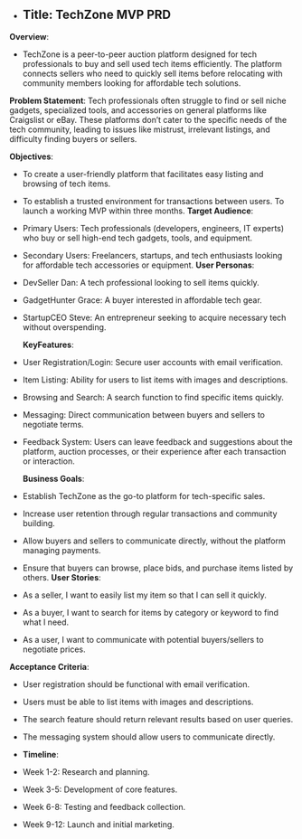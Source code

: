 - ## Title: TechZone MVP PRD
**Overview**:
- TechZone is a peer-to-peer auction platform designed for tech professionals to buy and sell used tech items efficiently. The platform connects sellers who need to quickly sell items before relocating with community members looking for affordable tech solutions.

 **Problem Statement**:
Tech professionals often struggle to find or sell niche gadgets, specialized tools, and accessories on general platforms like Craigslist or eBay. These platforms don’t cater to the specific needs of the tech community, leading to issues like mistrust, irrelevant listings, and difficulty finding buyers or sellers.
  
 **Objectives**:
- To create a user-friendly platform that facilitates easy listing and browsing of tech items.
- To establish a trusted environment for transactions between users.
To launch a working MVP within three months.
 **Target Audience**:
- Primary Users: Tech professionals (developers, engineers, IT experts) who buy or sell high-end tech gadgets, tools, and equipment.
- Secondary Users: Freelancers, startups, and tech enthusiasts looking for affordable tech accessories or equipment.
  **User Personas**:
- DevSeller Dan: A tech professional looking to sell items quickly.
- GadgetHunter Grace: A buyer interested in affordable tech gear.
- StartupCEO Steve: An entrepreneur seeking to acquire necessary tech without overspending.

   **KeyFeatures**:
- User Registration/Login: Secure user accounts with email verification.
- Item Listing: Ability for users to list items with images and descriptions.
- Browsing and Search: A search function to find specific items quickly.
- Messaging: Direct communication between buyers and sellers to negotiate terms.
- Feedback System: Users can leave feedback and suggestions about the platform, auction processes, or their experience after each transaction or interaction.
  
  **Business Goals**: 
- Establish TechZone as the go-to platform for tech-specific sales.
- Increase user retention through regular transactions and community building.
- Allow buyers and sellers to communicate directly, without the platform managing payments.
- Ensure that buyers can browse, place bids, and purchase items listed by others.
 **User Stories**:
- As a seller, I want to easily list my item so that I can sell it quickly.
- As a buyer, I want to search for items by category or keyword to find what I need.
- As a user, I want to communicate with potential buyers/sellers to negotiate prices.

 **Acceptance Criteria**:
- User registration should be functional with email verification.
- Users must be able to list items with images and descriptions.
- The search feature should return relevant results based on user queries.
- The messaging system should allow users to communicate directly.

- **Timeline**:
- Week 1-2: Research and planning.
- Week 3-5: Development of core features.
- Week 6-8: Testing and feedback collection.
- Week 9-12: Launch and initial marketing.

